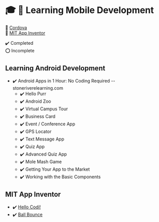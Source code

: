 # :mortar_board: :iphone: Learning Mobile Development

:link: [Cordova](https://cordova.apache.org/)  
:link: [MIT App Inventor](http://appinventor.mit.edu/)

:heavy_check_mark: Completed  
:o: Incomplete

## Learning Android Development

- :heavy_check_mark: Android Apps in 1 Hour: No Coding Required -- stoneriverelearning.com
  - :heavy_check_mark: Hello Purr
  - :heavy_check_mark: Android Zoo
  - :heavy_check_mark: Virtual Campus Tour
  - :heavy_check_mark: Business Card
  - :heavy_check_mark: Event / Conference App
  - :heavy_check_mark: GPS Locator
  - :heavy_check_mark: Text Message App
  - :heavy_check_mark: Quiz App
  - :heavy_check_mark: Advanced Quiz App
  - :heavy_check_mark: Mole Mash Game
  - :heavy_check_mark: Getting Your App to the Market
  - :heavy_check_mark: Working with the Basic Components

## MIT App Inventor

- :heavy_check_mark: [Hello Codi!](http://appinventor.mit.edu/explore/ai2/hello-codi.html)
- :heavy_check_mark: [Ball Bounce](http://appinventor.mit.edu/explore/sites/all/files/hourofcode/BallBounceTutorial.pdf)
